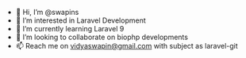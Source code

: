 - 👋 Hi, I’m @swapins
- 👀 I’m interested in Laravel Development 
- 🌱 I’m currently learning Laravel 9
- 💞️ I’m looking to collaborate on biophp developments
- 📫 Reach me on vidyaswapin@gmail.com with subject as laravel-git

<!---
swapins/swapins is a ✨ special ✨ repository because its `README.md` (this file) appears on your GitHub profile.
You can click the Preview link to take a look at your changes.
--->
